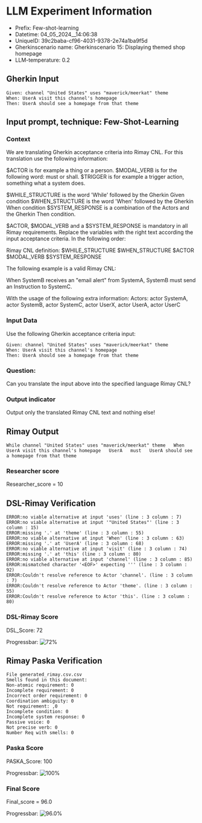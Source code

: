 

# LLM Experiment Information
* Prefix:   Few-shot-learning
* Datetime: 04_05_2024__14:06:38
* UniqueID: 39c2baba-cf96-4031-9378-2e74a1ba9f5d
* Gherkinscenario name: Gherkinscenario 15: Displaying themed shop homepage
* LLM-temperature: 0.2

        

## Gherkin Input
```
Given: channel "United States" uses "maverick/meerkat" theme
When: UserA visit this channel's homepage
Then: UserA should see a homepage from that theme
```
    



## Input prompt, technique: Few-Shot-Learning


### Context
We are translating Gherkin acceptance criteria into Rimay CNL.
For this translation use the following information:

$ACTOR is for example a thing or a person.
$MODAL_VERB is for  the following word: must or shall.
$TRIGGER is for example a trigger action, something what a system does.

$WHILE_STRUCTURE is the word 'While' followed by the Gherkin Given condition
$WHEN_STRUCTURE is the word  'When' followed by the Gherkin When condition
$SYSTEM_RESPONSE is a combination of the Actors and the Gherkin Then condition.

$ACTOR, $MODAL_VERB and a $SYSTEM_RESPONSE is mandatory in all Rimay requirements.
Replace the variables with the right text according the input acceptance criteria.
In the following order: 

Rimay CNL definition: $WHILE_STRUCTURE      $WHEN_STRUCTURE   $ACTOR   $MODAL_VERB    $SYSTEM_RESPONSE

The following example is a valid Rimay CNL:

When SystemB receives an "email alert" from SystemA, SystemB must send an Instruction to SystemC.

With the usage of the following extra information:
Actors: actor SystemA, actor SystemB, actor SystemC, actor UserX, actor UserA, actor UserC


        

### Input Data
Use the following Gherkin acceptance criteria input: 
```
Given: channel "United States" uses "maverick/meerkat" theme
When: UserA visit this channel's homepage
Then: UserA should see a homepage from that theme
```

### Question:
Can you translate the input above into the specified language Rimay CNL?

### Output indicator
Output only the translated Rimay CNL text and nothing else!


## Rimay Output
```
While channel "United States" uses "maverick/meerkat" theme   When UserA visit this channel's homepage   UserA   must   UserA should see a homepage from that theme
``` 
            

### Researcher score
Researcher_score = 10




## DSL-Rimay Verification
```
ERROR:no viable alternative at input 'uses' (line : 3 column : 7)
ERROR:no viable alternative at input '"United States"' (line : 3 column : 15)
ERROR:missing '.' at 'theme' (line : 3 column : 55)
ERROR:no viable alternative at input 'When' (line : 3 column : 63)
ERROR:missing '.' at 'UserA' (line : 3 column : 68)
ERROR:no viable alternative at input 'visit' (line : 3 column : 74)
ERROR:missing '.' at 'this' (line : 3 column : 80)
ERROR:no viable alternative at input 'channel' (line : 3 column : 85)
ERROR:mismatched character '<EOF>' expecting ''' (line : 3 column : 92)
ERROR:Couldn't resolve reference to Actor 'channel'. (line : 3 column : 7)
ERROR:Couldn't resolve reference to Actor 'theme'. (line : 3 column : 55)
ERROR:Couldn't resolve reference to Actor 'this'. (line : 3 column : 80)

```
### DSL-Rimay Score
DSL_Score: 72

Progressbar: ![72%](https://progress-bar.dev/72)

            


## Rimay Paska Verification
```
File generated_rimay.csv.csv
Smells found in this document: 
Non-atomic requirement: 0
Incomplete requirement: 0
Incorrect order requirement: 0
Coordination ambiguity: 0
Not requirement: ,0
Incomplete condition: 0
Incomplete system response: 0
Passive voice: 0
Not precise verb: 0
Number Req with smells: 0

```
### Paska Score
PASKA_Score: 100

Progressbar: ![100%](https://progress-bar.dev/100)

            

### Final Score
Final_score = 96.0

Progressbar: ![96.0%](https://progress-bar.dev/96.0)

